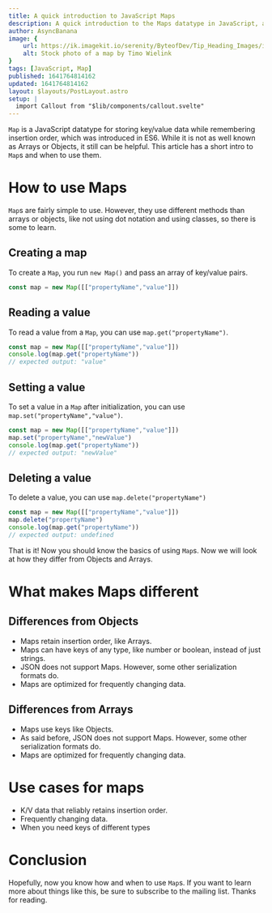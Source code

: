 ```yaml
---
title: A quick introduction to JavaScript Maps
description: A quick introduction to the Maps datatype in JavaScript, and when to use it
author: AsyncBanana
image: {
    url: https://ik.imagekit.io/serenity/ByteofDev/Tip_Heading_Images/intro_to_javascript_maps,
    alt: Stock photo of a map by Timo Wielink
}
tags: [JavaScript, Map]
published: 1641764814162
updated: 1641764814162
layout: $layouts/PostLayout.astro
setup: |
  import Callout from "$lib/components/callout.svelte"
---
```


`Map` is a JavaScript datatype for storing key/value data while remembering insertion order, which was introduced in ES6. While it is not as well known as Arrays or Objects, it still can be helpful. This article has a short intro to `Map`s and when to use them.

# How to use Maps

`Map`s are fairly simple to use. However, they use different methods than arrays or objects, like not using dot notation and using classes, so there is some to learn.

## Creating a map

To create a `Map`, you run `new Map()` and pass an array of key/value pairs.

```js
const map = new Map([["propertyName","value"]])
```

## Reading a value

To read a value from a `Map`, you can use `map.get("propertyName")`.

```js
const map = new Map([["propertyName","value"]])
console.log(map.get("propertyName"))
// expected output: "value"
```

## Setting a value

To set a value in a `Map` after initialization, you can use `map.set("propertyName","value")`.

```js
const map = new Map([["propertyName","value"]])
map.set("propertyName","newValue")
console.log(map.get("propertyName"))
// expected output: "newValue"
```

## Deleting a value

To delete a value, you can use `map.delete("propertyName")`

```js
const map = new Map([["propertyName","value"]])
map.delete("propertyName")
console.log(map.get("propertyName"))
// expected output: undefined
```

That is it! Now you should know the basics of using `Map`s. Now we will look at how they differ from Objects and Arrays.

# What makes Maps different

## Differences from Objects

- Maps retain insertion order, like Arrays.
- Maps can have keys of any type, like number or boolean, instead of just strings.
- JSON does not support Maps. However, some other serialization formats do.
- Maps are optimized for frequently changing data.

## Differences from Arrays

- Maps use keys like Objects.
- As said before, JSON does not support Maps. However, some other serialization formats do.
- Maps are optimized for frequently changing data.

# Use cases for maps

- K/V data that reliably retains insertion order.
- Frequently changing data.
- When you need keys of different types

# Conclusion

Hopefully, now you know how and when to use `Map`s. If you want to learn more about things like this, be sure to subscribe to the mailing list. Thanks for reading.
